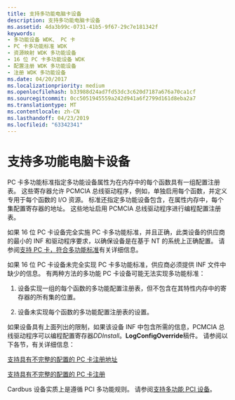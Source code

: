 ```yaml
---
title: 支持多功能电脑卡设备
description: 支持多功能电脑卡设备
ms.assetid: 4da3b99c-0731-41b5-9f67-29c7e181342f
keywords:
- 多功能设备 WDK、 PC 卡
- PC 卡多功能标准 WDK
- 资源映射 WDK 多功能设备
- 16 位 PC 卡多功能设备 WDK
- 配置注册 WDK 多功能设备
- 注册 WDK 多功能设备
ms.date: 04/20/2017
ms.localizationpriority: medium
ms.openlocfilehash: b33988d24ad7fd53dc3c620d7187a676a70ca1cf
ms.sourcegitcommit: 0cc5051945559a242d941a6f2799d161d8eba2a7
ms.translationtype: MT
ms.contentlocale: zh-CN
ms.lasthandoff: 04/23/2019
ms.locfileid: "63342341"
---
```

# <a name="supporting-multifunction-pc-card-devices"></a>支持多功能电脑卡设备





PC 卡多功能标准指定多功能设备属性为在内存中的每个函数具有一组配置注册表。 这些寄存器允许 PCMCIA 总线驱动程序，例如，单独启用每个函数，并定义专用于每个函数的 I/O 资源。 标准还指定多功能设备包含，在属性内存中，每个集配置寄存器的地址。 这些地址启用 PCMCIA 总线驱动程序进行编程配置注册表。

如果 16 位 PC 卡设备完全实施 PC 卡多功能标准，并且正确，此类设备的供应商的最小的 INF 和驱动程序要求，以确保设备是在基于 NT 的系统上正确配置。 请参阅[支持 PC 卡，符合多功能标准](supporting-pc-cards-that-conform-to-the-multifunction-standard.md)有关详细信息。

如果 16 位 PC 卡设备未完全实现 PC 卡多功能标准，供应商必须提供 INF 文件中缺少的信息。 有两种方法的多功能 PC 卡设备可能无法实现多功能标准：

1.  设备实现一组的每个函数的多功能配置注册表，但不包含在其特性内存中的寄存器的所有集的位置。

2.  设备未实现每个函数的多功能配置注册表的设置。

如果设备具有上面列出的限制，如果该设备 INF 中包含所需的信息，PCMCIA 总线驱动程序可以编程配置寄存器*DDInstall*。**LogConfigOverride**稿件。 请参阅以下各节，有关详细信息：

[支持具有不完整的配置的 PC 卡注册地址](supporting-pc-cards-that-have-incomplete-configuration-register-addres.md)

[支持具有不完整的配置的 PC 卡注册](supporting-pc-cards-that-have-incomplete-configuration-registers.md)

Cardbus 设备实质上是遵循 PCI 多功能规则。 请参阅[支持多功能 PCI 设备](supporting-multifunction-pci-devices.md)。

 

 




